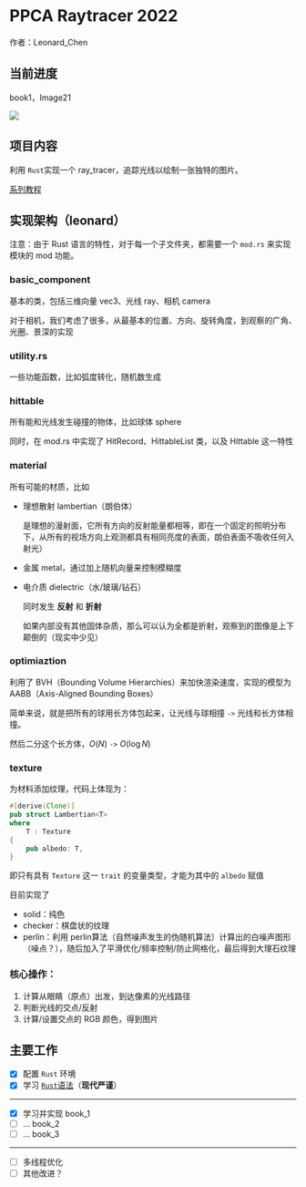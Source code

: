 # PPCA Raytracer 2022

作者：Leonard_Chen

## 当前进度

book1，Image21

![](https://s3.bmp.ovh/imgs/2022/07/10/462f85955635e531.jpg)

## 项目内容

利用 `Rust`实现一个 ray_tracer，追踪光线以绘制一张独特的图片。

[系列教程](https://raytracing.github.io/)

## 实现架构（leonard）

注意：由于 Rust 语言的特性，对于每一个子文件夹，都需要一个 `mod.rs` 来实现模块的 mod 功能。

### basic_component

基本的类，包括三维向量 vec3、光线 ray、相机 camera

对于相机，我们考虑了很多，从最基本的位置、方向、旋转角度，到观察的广角、光圈、景深的实现

### utility.rs

一些功能函数，比如弧度转化，随机数生成

### hittable

所有能和光线发生碰撞的物体，比如球体 sphere

同时，在 mod.rs 中实现了 HitRecord、HittableList 类，以及 Hittable 这一特性

### material

所有可能的材质，比如

- 理想散射 lambertian（朗伯体）

    是理想的漫射面，它所有方向的反射能量都相等，即在一个固定的照明分布下，从所有的视场方向上观测都具有相同亮度的表面，朗伯表面不吸收任何入射光）
- 金属 metal，通过加上随机向量来控制模糊度
- 电介质 dielectric（水/玻璃/钻石）

    同时发生 **反射** 和 **折射**

    如果内部没有其他固体杂质，那么可以认为全都是折射，观察到的图像是上下颠倒的（现实中少见）

### optimiaztion

利用了 BVH（Bounding Volume Hierarchies）来加快渲染速度，实现的模型为 AABB（Axis-Aligned Bounding Boxes）

简单来说，就是把所有的球用长方体包起来，让光线与球相撞 `->` 光线和长方体相撞。

然后二分这个长方体，$O(N)$ `->` $O(\log N)$

### texture

为材料添加纹理，代码上体现为：

```rust
#[derive(Clone)]
pub struct Lambertian<T> 
where
	T : Texture
{
    pub albedo: T,
}
```

即只有具有 `Texture` 这一 `trait` 的变量类型，才能为其中的 `albedo` 赋值

目前实现了

- solid：纯色
- checker：棋盘状的纹理
- perlin：利用 perlin算法（自然噪声发生的伪随机算法）计算出的白噪声图形（噪点？），随后加入了平滑优化/频率控制/防止网格化，最后得到大理石纹理

### 核心操作：

1. 计算从眼睛（原点）出发，到达像素的光线路径
2. 判断光线的交点/反射
3. 计算/设置交点的 RGB 颜色，得到图片

## 主要工作

- [x] 配置 `Rust` 环境
- [x] 学习 [`Rust`语法](https://m.runoob.com/rust/rust-basic-syntax.html)（**现代严谨**）

---

- [x] 学习并实现 book_1
- [ ] ... book_2
- [ ] ... book_3

---

- [ ] 多线程优化
- [ ] 其他改进？